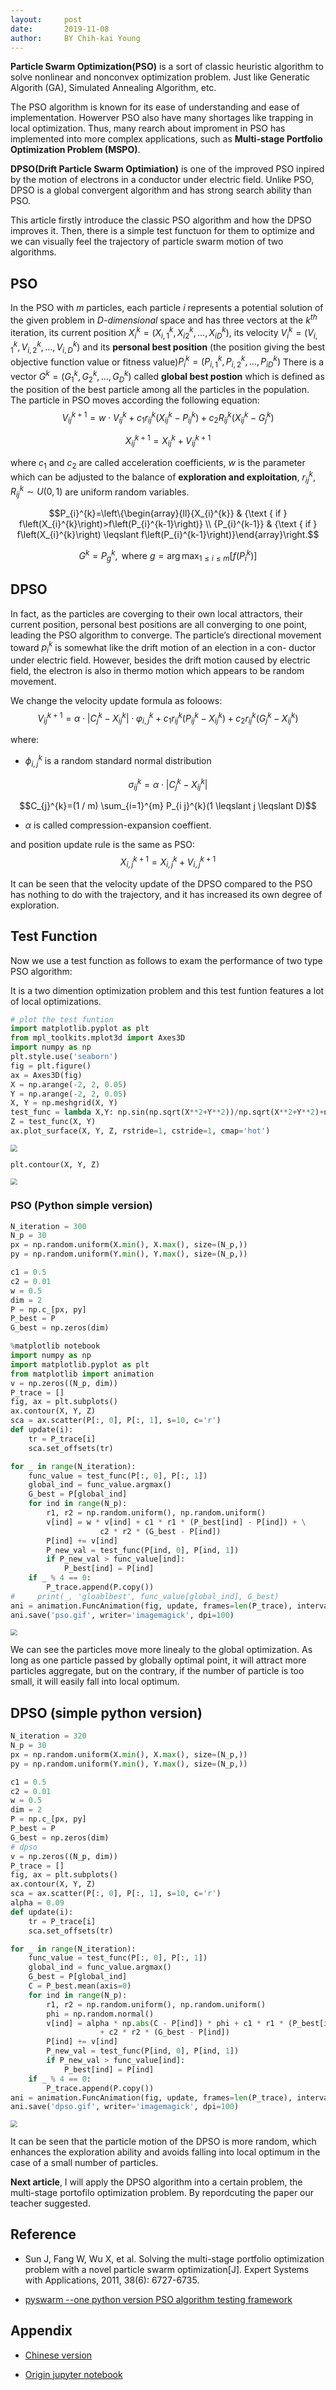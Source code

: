 ```yaml
---
layout:     post
date:       2019-11-08
author:     BY Chih-kai Young
---
```


**Particle Swarm Optimization(PSO)** is a sort of classic heuristic algorithm to solve nonlinear and nonconvex optimization problem. Just like Generatic Algorith (GA), Simulated Annealing Algorithm, etc. 

The PSO algorithm is known for its ease of understanding and ease of implementation. Howerver PSO also have many shortages like trapping in local optimization. Thus, many rearch about improment in PSO has implemented into more complex applications, such as **Multi-stage Portfolio Optimization Problem (MSPO)**. 

**DPSO(Drift Particle Swarm Optimiation)** is one of the improved PSO inpired by the motion of electrons in a conductor under electric field. Unlike PSO, DPSO is a global convergent algorithm and has strong search ability than PSO.

This article firstly introduce the classic PSO algorithm and how the DPSO improves it. Then, there is a simple test functuon for them to optimize and we can visually feel the trajectory of particle swarm motion of two algorithms.

## PSO

In the PSO with $m$ particles, each particle $i$ represents a potential solution of the given problem in *D-dimensional* space and has three vectors at the $k^{th}$ iteration, its current position $X_{i}^{k}=\left(X_{i, 1}^{k}, X_{i 2}^{k}, \ldots, X_{i D}^{k}\right)$, its velocity $V_{i}^{k}=\left(V_{i, 1}^{k}, V_{i, 2}^{k}, \ldots, V_{i, D}^{k}\right)$ and its **personal best position** (the position giving the best objective function value or fitness value)$P_{i}^{k}=\left(P_{i, 1}^{k}, P_{i, 2}^{k}, \ldots, P_{i D}^{k}\right)$ There is a vector $G^{k}=\left(G_{1}^{k}, G_{2}^{k}, \ldots, G_{D}^{k}\right)$ called **global best postion** which is defined as the position of the best particle among all the particles in the population. The particle in PSO moves according the following equation:
$$V_{i j}^{k+1}=w \cdot V_{i j}^{k}+c_{1} r_{i j}^{k}\left(X_{i j}^{k}-P_{i j}^{k}\right)+c_{2} R_{i j}^{k}\left(X_{i j}^{k}-G_{j}^{k}\right)$$

$$X_{i j}^{k+1}=X_{i j}^{k}+V_{i j}^{k+1}$$

where $c_1$ and $c_2$ are called acceleration coefficients, $w$ is the parameter which can be adjusted to the balance of **exploration and exploitation**, $r_{i j}^{k}, R_{i j}^{k} \sim U(0,1)$ are uniform random variables.

$$P_{i}^{k}=\left\{\begin{array}{ll}{X_{i}^{k}} & {\text { if } f\left(X_{i}^{k}\right)>f\left(P_{i}^{k-1}\right)} \\ {P_{i}^{k-1}} & {\text { if } f\left(X_{i}^{k}\right) \leqslant f\left(P_{i}^{k-1}\right)}\end{array}\right.$$

$$G^{k}=P_{g}^{k}, \text { where } g=\arg \max _{1 \leqslant i \leqslant m}\left[f\left(P_{i}^{k}\right)\right]$$

## DPSO

In fact, as the particles are coverging to their own local attractors, their current position, personal best positions are all converging to one point, leading the PSO algorithm to converge. The particle’s directional movement toward $p_i^k$ is somewhat like the drift motion of an election in a con- ductor under electric field. However, besides the drift motion caused by electric field, the electron is also in thermo motion which appears to be random movement.

We change the velocity update formula as foloows:
$$V_{i j}^{k+1}=\alpha \cdot\left|C_{j}^{k}-X_{i j}^{k}\right| \cdot \varphi_{i, j}^{k}+c_{1} r_{i j}^{k}\left(P_{i j}^{k}-X_{i j}^{k}\right)+c_{2} r_{i j}^{k}\left(G_{j}^{k}-X_{i j}^{k}\right)$$

where:

- $\phi_{i,j}^k$ is a random standard normal distribution


$$\sigma_{i j}^{k}=\alpha \cdot\left|C_{j}^{k}-X_{i j}^{k}\right|$$ 

$$C_{j}^{k}=(1 / m) \sum_{i=1}^{m} P_{i j}^{k}(1 \leqslant j \leqslant D)$$

- $\alpha$ is called compression-expansion coeffient.

and position update rule is the same as PSO:
$$X_{i, j}^{k+1}=X_{i, j}^{k}+V_{i, j}^{k+1}$$


It can be seen that the velocity update of the DPSO compared to the PSO has nothing to do with the trajectory, and it has increased its own degree of exploration.

## Test Function 

Now we use a test function as follows to exam the performance of two type PSO algorithm:

It is a two dimention optimization problem and this test funtion features a lot of local optimizations.


```python
# plot the test funtion
import matplotlib.pyplot as plt
from mpl_toolkits.mplot3d import Axes3D
import numpy as np
plt.style.use('seaborn')
fig = plt.figure()
ax = Axes3D(fig)
X = np.arange(-2, 2, 0.05)
Y = np.arange(-2, 2, 0.05)
X, Y = np.meshgrid(X, Y)
test_func = lambda X,Y: np.sin(np.sqrt(X**2+Y**2))/np.sqrt(X**2+Y**2)+np.exp((np.cos(2*np.pi*X)+np.cos(2*np.pi*Y))/2)-2.71289
Z = test_func(X, Y)
ax.plot_surface(X, Y, Z, rstride=1, cstride=1, cmap='hot')
```


<img src="https://pic.superbed.cn/item/5dc4ca4d8e0e2e3ee97bfc60.png" style="zoom:67%;" />

```python
plt.contour(X, Y, Z)
```


<img src="https://pic.superbed.cn/item/5dc4ca4d8e0e2e3ee97bfc69.png" style="zoom:67%;" />


### PSO (Python simple version)


```python
N_iteration = 300
N_p = 30
px = np.random.uniform(X.min(), X.max(), size=(N_p,))
py = np.random.uniform(Y.min(), Y.max(), size=(N_p,))

c1 = 0.5
c2 = 0.01
w = 0.5
dim = 2
P = np.c_[px, py]
P_best = P
G_best = np.zeros(dim)
```


```python
%matplotlib notebook
import numpy as np
import matplotlib.pyplot as plt
from matplotlib import animation
v = np.zeros((N_p, dim))
P_trace = []
fig, ax = plt.subplots()
ax.contour(X, Y, Z)
sca = ax.scatter(P[:, 0], P[:, 1], s=10, c='r')
def update(i):
    tr = P_trace[i]
    sca.set_offsets(tr)

for _ in range(N_iteration):
    func_value = test_func(P[:, 0], P[:, 1])
    global_ind = func_value.argmax()
    G_best = P[global_ind]
    for ind in range(N_p):
        r1, r2 = np.random.uniform(), np.random.uniform()
        v[ind] = w * v[ind] + c1 * r1 * (P_best[ind] - P[ind]) + \
                    c2 * r2 * (G_best - P[ind])
        P[ind] += v[ind]
        P_new_val = test_func(P[ind, 0], P[ind, 1])
        if P_new_val > func_value[ind]:
            P_best[ind] = P[ind]
    if _ % 4 == 0:
        P_trace.append(P.copy())
#     print(_, 'gloablbest', func_value[global_ind], G_best)
ani = animation.FuncAnimation(fig, update, frames=len(P_trace), interval=30, blit=True)
ani.save('pso.gif', writer='imagemagick', dpi=100)
```

<img src="https://pic.superbed.cn/item/5dc44d448e0e2e3ee967e1cc.gif" style="zoom:67%;" />

We can see the particles move more linealy to the global optimization. As long as one particle passed by globally optimal point, it will attract more particles aggregate, but on the contrary, if the number of particle is too small, it will easily fall into local optimum.

## DPSO (simple python version)

```python
N_iteration = 320
N_p = 30
px = np.random.uniform(X.min(), X.max(), size=(N_p,))
py = np.random.uniform(Y.min(), Y.max(), size=(N_p,))

c1 = 0.5
c2 = 0.01
w = 0.5
dim = 2
P = np.c_[px, py]
P_best = P
G_best = np.zeros(dim)
# dpso
v = np.zeros((N_p, dim))
P_trace = []
fig, ax = plt.subplots()
ax.contour(X, Y, Z)
sca = ax.scatter(P[:, 0], P[:, 1], s=10, c='r')
alpha = 0.09
def update(i):
    tr = P_trace[i]
    sca.set_offsets(tr)

for _ in range(N_iteration):
    func_value = test_func(P[:, 0], P[:, 1])
    global_ind = func_value.argmax()
    G_best = P[global_ind]
    C = P_best.mean(axis=0)
    for ind in range(N_p):
        r1, r2 = np.random.uniform(), np.random.uniform()
        phi = np.random.normal()
        v[ind] = alpha * np.abs(C - P[ind]) * phi + c1 * r1 * (P_best[ind] - P[ind]) + \
                    + c2 * r2 * (G_best - P[ind])
        P[ind] += v[ind]
        P_new_val = test_func(P[ind, 0], P[ind, 1])
        if P_new_val > func_value[ind]:
            P_best[ind] = P[ind]
    if _ % 4 == 0:
        P_trace.append(P.copy())
ani = animation.FuncAnimation(fig, update, frames=len(P_trace), interval=20, blit=True)
ani.save('dpso.gif', writer='imagemagick', dpi=100)

```

<img src="https://pic.superbed.cn/item/5dc4bf658e0e2e3ee97a684d.gif" style="zoom:67%;" />

It can be seen that the particle motion of the DPSO is more random, which enhances the exploration ability and avoids falling into local optimum in the case of a small number of particles.

**Next article**, I will apply the DPSO algorithm into a certain problem, the multi-stage portofilo optimization problem. By repordcuting the paper our teacher suggested.

## Reference

- Sun J, Fang W, Wu X, et al. Solving the multi-stage portfolio optimization problem with a novel particle swarm optimization[J]. Expert Systems with Applications, 2011, 38(6): 6727-6735.

- [pyswarm --one python version PSO algorithm testing framework](https://github.com/ljvmiranda921/pyswarms)

## Appendix

- [Chinese version](https://zhuanlan.zhihu.com/p/90808688)

- [Origin jupyter notebook]()